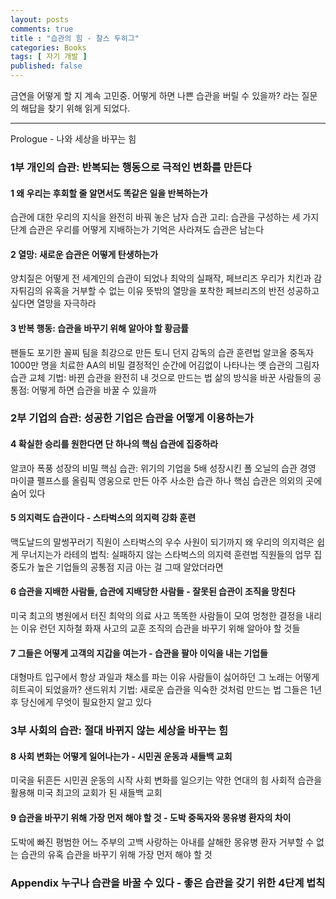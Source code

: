 ```yaml
---
layout: posts
comments: true
title : "습관의 힘 - 찰스 두히그"
categories: Books
tags: [ 자기 개발 ]
published: false
---
```


금연을 어떻게 할 지 계속 고민중.
어떻게 하면 나쁜 습관을 버릴 수 있을까? 라는 질문의 해답을 찾기 위해 읽게 되었다.

---

Prologue -
나와 세상을 바꾸는 힘

### 1부 개인의 습관: 반복되는 행동으로 극적인 변화를 만든다

#### 1 왜 우리는 후회할 줄 알면서도 똑같은 일을 반복하는가

습관에 대한 우리의 지식을 완전히 바꿔 놓은 남자
습관 고리: 습관을 구성하는 세 가지 단계
습관은 우리를 어떻게 지배하는가
기억은 사라져도 습관은 남는다

#### 2 열망: 새로운 습관은 어떻게 탄생하는가

양치질은 어떻게 전 세계인의 습관이 되었나
최악의 실패작, 페브리즈
우리가 치킨과 감자튀김의 유혹을 거부할 수 없는 이유
뜻밖의 열망을 포착한 페브리즈의 반전
성공하고 싶다면 열망을 자극하라

#### 3 반복 행동: 습관을 바꾸기 위해 알아야 할 황금률

팬들도 포기한 꼴찌 팀을 최강으로 만든 토니 던지 감독의 습관 훈련법
알코올 중독자 1000만 명을 치료한 AA의 비밀
결정적인 순간에 어김없이 나타나는 옛 습관의 그림자
습관 교체 기법: 바뀐 습관을 완전히 내 것으로 만드는 법
삶의 방식을 바꾼 사람들의 공통점: 어떻게 하면 습관을 바꿀 수 있을까

### 2부 기업의 습관: 성공한 기업은 습관을 어떻게 이용하는가

#### 4 확실한 승리를 원한다면 단 하나의 핵심 습관에 집중하라

알코아 폭풍 성장의 비밀
핵심 습관: 위기의 기업을 5배 성장시킨 폴 오닐의 습관 경영
마이클 펠프스를 올림픽 영웅으로 만든 아주 사소한 습관 하나
핵심 습관은 의외의 곳에 숨어 있다

#### 5 의지력도 습관이다 - 스타벅스의 의지력 강화 훈련

맥도날드의 말썽꾸러기 직원이 스타벅스의 우수 사원이 되기까지
왜 우리의 의지력은 쉽게 무너지는가
라테의 법칙: 실패하지 않는 스타벅스의 의지력 훈련법
직원들의 업무 집중도가 높은 기업들의 공통점
지금 아는 걸 그때 알았더라면

#### 6 습관을 지배한 사람들, 습관에 지배당한 사람들 - 잘못된 습관이 조직을 망친다

미국 최고의 병원에서 터진 최악의 의료 사고
똑똑한 사람들이 모여 멍청한 결정을 내리는 이유
런던 지하철 화재 사고의 교훈
조직의 습관을 바꾸기 위해 알아야 할 것들

#### 7 그들은 어떻게 고객의 지갑을 여는가 - 습관을 팔아 이익을 내는 기업들

대형마트 입구에서 항상 과일과 채소를 파는 이유
사람들이 싫어하던 그 노래는 어떻게 히트곡이 되었을까?
샌드위치 기법: 새로운 습관을 익숙한 것처럼 만드는 법
그들은 1년 후 당신에게 무엇이 필요한지 알고 있다

### 3부 사회의 습관: 절대 바뀌지 않는 세상을 바꾸는 힘

#### 8 사회 변화는 어떻게 일어나는가 - 시민권 운동과 새들백 교회

미국을 뒤흔든 시민권 운동의 시작
사회 변화를 일으키는 약한 연대의 힘
사회적 습관을 활용해 미국 최고의 교회가 된 새들백 교회

#### 9 습관을 바꾸기 위해 가장 먼저 해야 할 것 - 도박 중독자와 몽유병 환자의 차이

도박에 빠진 평범한 어느 주부의 고백
사랑하는 아내를 살해한 몽유병 환자
거부할 수 없는 습관의 유혹
습관을 바꾸기 위해 가장 먼저 해야 할 것

### Appendix 누구나 습관을 바꿀 수 있다 - 좋은 습관을 갖기 위한 4단계 법칙
